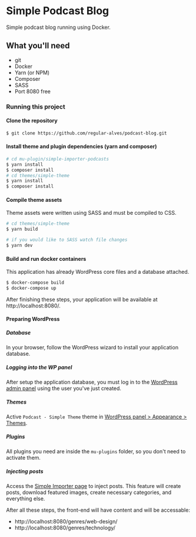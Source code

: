 # Simple Podcast Blog
Simple podcast blog running using Docker.

## What you'll need
- git 
- Docker
- Yarn (or NPM)
- Composer
- SASS
- Port 8080 free

### Running this project

#### Clone the repository
```sh
$ git clone https://github.com/regular-alves/podcast-blog.git
```

#### Install theme and plugin dependencies (yarn and composer)
```sh
# cd mu-plugin/simple-importer-podcasts
$ yarn install
$ composer install
# cd themes/simple-theme
$ yarn install
$ composer install
```

#### Compile theme assets
Theme assets were written using SASS and must be compiled to CSS.
```sh
# cd themes/simple-theme
$ yarn build

# if you would like to SASS watch file changes
$ yarn dev
```

#### Build and run docker containers
This application has already WordPress core files and a database attached.

```sh
$ docker-compose build
$ docker-compose up
```

After finishing these steps, your application will be available at http://localhost:8080/.

#### Preparing WordPress
##### Database
In your browser, follow the WordPress wizard to install your application database.


##### Logging into the WP panel 
After setup the application database, you must log in to the [WordPress admin panel](http://localhost:8080/wp-admin/) using the user you've just created. 


##### Themes
Active `Podcast - Simple Theme` theme in [WordPress panel > Appearance > Themes](http://localhost:8080/wp-admin/themes.php).

##### Plugins
All plugins you need are inside the `mu-plugins` folder, so you don't need to activate them.

##### Injecting posts
Access the [Simple Importer page](http://localhost:8080/wp-admin/admin.php?page=simple-importer) to inject posts.
This feature will create posts, download featured images, create necessary categories, and everything else.

After all these steps, the front-end will have content and will be accessable:

- http://localhost:8080/genres/web-design/
- http://localhost:8080/genres/technology/